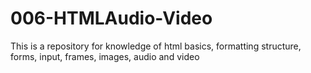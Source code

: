 # 006-HTMLAudio-Video
This is a repository for knowledge of html basics, formatting structure, forms, input, frames, images, audio and video 
